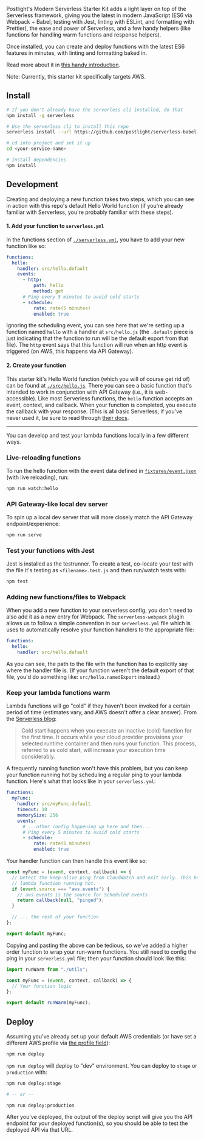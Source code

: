 Postlight's Modern Serverless Starter Kit adds a light layer on top of the Serverless framework, giving you the latest in modern JavaScript (ES6 via Webpack + Babel, testing with Jest, linting with ESLint, and formatting with Prettier), the ease and power of Serverless, and a few handy helpers (like functions for handling warm functions and response helpers).

Once installed, you can create and deploy functions with the latest ES6 features in minutes, with linting and formatting baked in.

Read more about it in [this handy introduction](https://trackchanges.postlight.com/introducing-postlights-modern-serverless-starter-kit-53ebfbf4459f).

Note: Currently, this starter kit specifically targets AWS.

## Install

```bash
# If you don't already have the serverless cli installed, do that
npm install -g serverless

# Use the serverless cli to install this repo
serverless install --url https://github.com/postlight/serverless-babel-starter --name <your-service-name>

# cd into project and set it up
cd <your-service-name>

# Install dependencies
npm install
```

## Development

Creating and deploying a new function takes two steps, which you can see in action with this repo's default Hello World function (if you're already familiar with Serverless, you're probably familiar with these steps).

#### 1. Add your function to `serverless.yml`

In the functions section of [`./serverless.yml`](./serverless.yml), you have to add your new function like so:

```yaml
functions:
  hello:
    handler: src/hello.default
    events:
      - http:
          path: hello
          method: get
      # Ping every 5 minutes to avoid cold starts
      - schedule:
          rate: rate(5 minutes)
          enabled: true
```

Ignoring the scheduling event, you can see here that we're setting up a function named `hello` with a handler at `src/hello.js` (the `.default` piece is just indicating that the function to run will be the default export from that file). The `http` event says that this function will run when an http event is triggered (on AWS, this happens via API Gateway).

#### 2. Create your function

This starter kit's Hello World function (which you will of course get rid of) can be found at [`./src/hello.js`](./src/hello.js). There you can see a basic function that's intended to work in conjunction with API Gateway (i.e., it is web-accessible). Like most Serverless functions, the `hello` function accepts an event, context, and callback. When your function is completed, you execute the callback with your response. (This is all basic Serverless; if you've never used it, be sure to read through [their docs](https://serverless.com/framework/docs/).

---

You can develop and test your lambda functions locally in a few different ways.

### Live-reloading functions

To run the hello function with the event data defined in [`fixtures/event.json`](fixtures/event.json) (with live reloading), run:

```bash
npm run watch:hello
```

### API Gateway-like local dev server

To spin up a local dev server that will more closely match the API Gateway endpoint/experience:

```bash
npm run serve
```

### Test your functions with Jest

Jest is installed as the testrunner. To create a test, co-locate your test with the file it's testing
as `<filename>.test.js` and then run/watch tests with:

```bash
npm test
```

### Adding new functions/files to Webpack

When you add a new function to your serverless config, you don't need to also add it as a new entry
for Webpack. The `serverless-webpack` plugin allows us to follow a simple convention in our `serverless.yml`
file which is uses to automatically resolve your function handlers to the appropriate file:

```yaml
functions:
  hello:
    handler: src/hello.default
```

As you can see, the path to the file with the function has to explicitly say where the handler
file is. (If your function weren't the default export of that file, you'd do something like:
`src/hello.namedExport` instead.)

### Keep your lambda functions warm

Lambda functions will go "cold" if they haven't been invoked for a certain period of time (estimates vary, and AWS doesn't offer a clear answer). From the [Serverless blog](https://serverless.com/blog/keep-your-lambdas-warm/):

> Cold start happens when you execute an inactive (cold) function for the first time. It occurs while your cloud provider provisions your selected runtime container and then runs your function. This process, referred to as cold start, will increase your execution time considerably.

A frequently running function won't have this problem, but you can keep your function running hot by scheduling a regular ping to your lambda function. Here's what that looks like in your `serverless.yml`:

```yaml
functions:
  myFunc:
    handler: src/myFunc.default
    timeout: 10
    memorySize: 256
    events:
      # ...other config happening up here and then...
      # Ping every 5 minutes to avoid cold starts
      - schedule:
          rate: rate(5 minutes)
          enabled: true
```

Your handler function can then handle this event like so:

```javascript
const myFunc = (event, context, callback) => {
  // Detect the keep-alive ping from CloudWatch and exit early. This keeps our
  // lambda function running hot.
  if (event.source === "aws.events") {
    // aws.events is the source for Scheduled events
    return callback(null, "pinged");
  }

  // ... the rest of your function
};

export default myFunc;
```

Copying and pasting the above can be tedious, so we've added a higher order function to wrap your run-warm functions. You still need to config the ping in your `serverless.yml` file; then your function should look like this:

```javascript
import runWarm from "./utils";

const myFunc = (event, context, callback) => {
  // Your function logic
};

export default runWarm(myFunc);
```

## Deploy

Assuming you've already set up your default AWS credentials (or have set a different AWS profile via [the profile field](serverless.yml#L25)):

```bash
npm run deploy
```

`npm run deploy` will deploy to "dev" environment. You can deploy to `stage` or `production`
with:

```bash
npm run deploy:stage

# -- or --

npm run deploy:production
```

After you've deployed, the output of the deploy script will give you the API endpoint
for your deployed function(s), so you should be able to test the deployed API via that URL.
